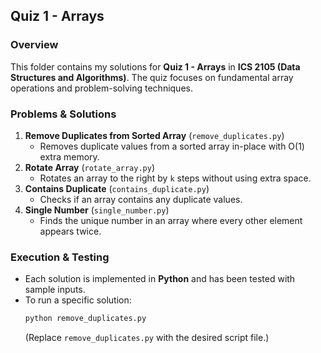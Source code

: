 ## **Quiz 1 - Arrays**    

### **Overview**  
This folder contains my solutions for **Quiz 1 - Arrays** in **ICS 2105 (Data Structures and Algorithms)**. The quiz focuses on fundamental array operations and problem-solving techniques.  

### **Problems & Solutions**  
1. **Remove Duplicates from Sorted Array** (`remove_duplicates.py`)  
   - Removes duplicate values from a sorted array in-place with O(1) extra memory.  
2. **Rotate Array** (`rotate_array.py`)  
   - Rotates an array to the right by `k` steps without using extra space.  
3. **Contains Duplicate** (`contains_duplicate.py`)  
   - Checks if an array contains any duplicate values.  
4. **Single Number** (`single_number.py`)  
   - Finds the unique number in an array where every other element appears twice.  

### **Execution & Testing**  
- Each solution is implemented in **Python** and has been tested with sample inputs.  
- To run a specific solution:  
  ```sh
  python remove_duplicates.py
  ```  
  (Replace `remove_duplicates.py` with the desired script file.)  

